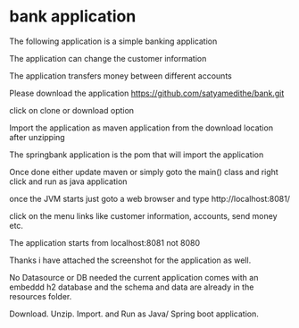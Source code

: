 # bank application

The following application is a simple banking application

The application can change the customer information 

The application transfers money between different accounts

Please download the application
https://github.com/satyamedithe/bank.git 

click on clone or download option 

Import the application as maven application from the download location after unzipping

  The springbank application is the pom that will import the application

Once done either update maven or simply goto the main() class and right click and run as java application

once the JVM starts just goto a web browser and type http://localhost:8081/

click on the menu links like customer information, accounts, send money etc. 

The application starts from localhost:8081 not 8080

Thanks i have attached the screenshot for the application as well. 

No Datasource or DB needed the current application comes with an embeddd h2 database and the schema and data are already in the resources folder.

Download. Unzip. Import. and Run as Java/ Spring boot application. 
